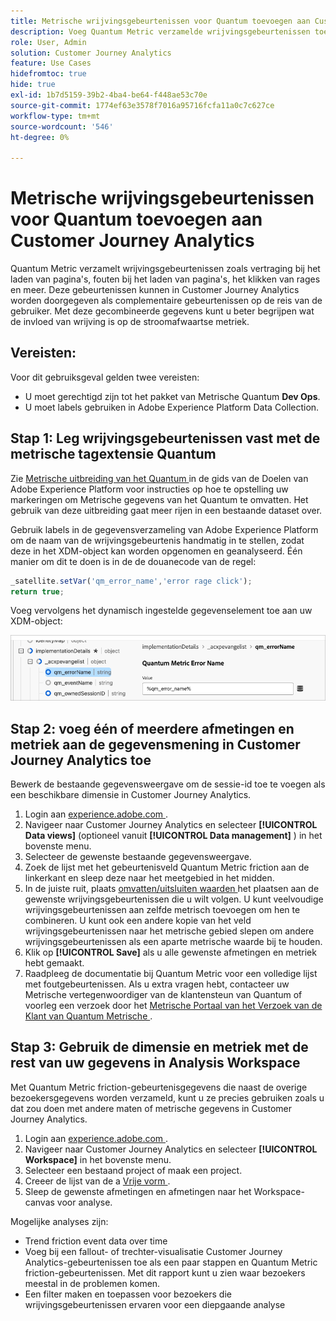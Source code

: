 ```yaml
---
title: Metrische wrijvingsgebeurtenissen voor Quantum toevoegen aan Customer Journey Analytics
description: Voeg Quantum Metric verzamelde wrijvingsgebeurtenissen toe aan Customer Journey Analytics-gedragsgegevens om diepte toe te voegen aan inzichten in CJA.
role: User, Admin
solution: Customer Journey Analytics
feature: Use Cases
hidefromtoc: true
hide: true
exl-id: 1b7d5159-39b2-4ba4-be64-f448ae53c70e
source-git-commit: 1774ef63e3578f7016a95716fcfa11a0c7c627ce
workflow-type: tm+mt
source-wordcount: '546'
ht-degree: 0%

---
```


# Metrische wrijvingsgebeurtenissen voor Quantum toevoegen aan Customer Journey Analytics

Quantum Metric verzamelt wrijvingsgebeurtenissen zoals vertraging bij het laden van pagina&#39;s, fouten bij het laden van pagina&#39;s, het klikken van rages en meer. Deze gebeurtenissen kunnen in Customer Journey Analytics worden doorgegeven als complementaire gebeurtenissen op de reis van de gebruiker. Met deze gecombineerde gegevens kunt u beter begrijpen wat de invloed van wrijving is op de stroomafwaartse metriek.

## Vereisten:

Voor dit gebruiksgeval gelden twee vereisten:

* U moet gerechtigd zijn tot het pakket van Metrische Quantum **Dev Ops**.
* U moet labels gebruiken in Adobe Experience Platform Data Collection.

## Stap 1: Leg wrijvingsgebeurtenissen vast met de metrische tagextensie Quantum

Zie [ Metrische uitbreiding van het Quantum ](https://experienceleague.adobe.com/en/docs/experience-platform/destinations/catalog/analytics/quantum-metric) in de gids van de Doelen van Adobe Experience Platform voor instructies op hoe te opstelling uw markeringen om Metrische gegevens van het Quantum te omvatten. Het gebruik van deze uitbreiding gaat meer rijen in een bestaande dataset over.

Gebruik labels in de gegevensverzameling van Adobe Experience Platform om de naam van de wrijvingsgebeurtenis handmatig in te stellen, zodat deze in het XDM-object kan worden opgenomen en geanalyseerd. Één manier om dit te doen is in de de douanecode van de regel:

```js
_satellite.setVar('qm_error_name','error rage click');
return true;
```

Voeg vervolgens het dynamisch ingestelde gegevenselement toe aan uw XDM-object:

![ het schermschot van de de foutennaam van het Quantum Metrische ](assets/error-name.png)

## Stap 2: voeg één of meerdere afmetingen en metriek aan de gegevensmening in Customer Journey Analytics toe

Bewerk de bestaande gegevensweergave om de sessie-id toe te voegen als een beschikbare dimensie in Customer Journey Analytics.

1. Login aan [ experience.adobe.com ](https://experience.adobe.com).
1. Navigeer naar Customer Journey Analytics en selecteer **[!UICONTROL Data views]** (optioneel vanuit **[!UICONTROL Data management]** ) in het bovenste menu.
1. Selecteer de gewenste bestaande gegevensweergave.
1. Zoek de lijst met het gebeurtenisveld Quantum Metric friction aan de linkerkant en sleep deze naar het meetgebied in het midden.
1. In de juiste ruit, plaats [ omvatten/uitsluiten waarden ](/help/data-views/component-settings/include-exclude-values.md) het plaatsen aan de gewenste wrijvingsgebeurtenissen die u wilt volgen. U kunt veelvoudige wrijvingsgebeurtenissen aan zelfde metrisch toevoegen om hen te combineren. U kunt ook een andere kopie van het veld wrijvingsgebeurtenissen naar het metrische gebied slepen om andere wrijvingsgebeurtenissen als een aparte metrische waarde bij te houden.
1. Klik op **[!UICONTROL Save]** als u alle gewenste afmetingen en metriek hebt gemaakt.
1. Raadpleeg de documentatie bij Quantum Metric voor een volledige lijst met foutgebeurtenissen. Als u extra vragen hebt, contacteer uw Metrische vertegenwoordiger van de klantensteun van Quantum of voorleg een verzoek door het [ Metrische Portaal van het Verzoek van de Klant van Quantum Metrische ](https://community.quantummetric.com/s/public-support-page).

## Stap 3: Gebruik de dimensie en metriek met de rest van uw gegevens in Analysis Workspace

Met Quantum Metric friction-gebeurtenisgegevens die naast de overige bezoekersgegevens worden verzameld, kunt u ze precies gebruiken zoals u dat zou doen met andere maten of metrische gegevens in Customer Journey Analytics.

1. Login aan [ experience.adobe.com ](https://experience.adobe.com).
1. Navigeer naar Customer Journey Analytics en selecteer **[!UICONTROL Workspace]** in het bovenste menu.
1. Selecteer een bestaand project of maak een project.
1. Creeer de lijst van de a [ Vrije vorm ](/help/analysis-workspace/visualizations/freeform-table/freeform-table.md).
1. Sleep de gewenste afmetingen en afmetingen naar het Workspace-canvas voor analyse.

Mogelijke analyses zijn:

* Trend friction event data over time
* Voeg bij een fallout- of trechter-visualisatie Customer Journey Analytics-gebeurtenissen toe als een paar stappen en Quantum Metric friction-gebeurtenissen. Met dit rapport kunt u zien waar bezoekers meestal in de problemen komen.
* Een filter maken en toepassen voor bezoekers die wrijvingsgebeurtenissen ervaren voor een diepgaande analyse
